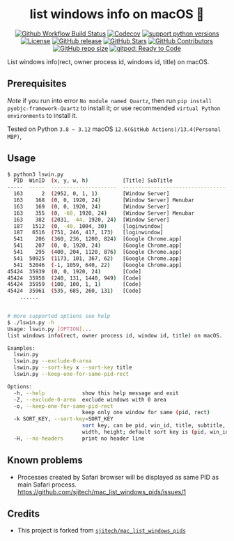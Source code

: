 # <div align="center">list windows info on macOS 🍎</div>

<p align="center">
<a href="https://github.com/foldright/list-windows-on-mac/actions/workflows/ci.yml"><img src="https://img.shields.io/github/actions/workflow/status/foldright/list-windows-on-mac/ci.yml?branch=master&logo=github&logoColor=white" alt="Github Workflow Build Status"></a>
<a href="https://app.codecov.io/gh/foldright/list-windows-on-mac/tree/master"><img src="https://img.shields.io/codecov/c/github/foldright/list-windows-on-mac/master?logo=codecov&logoColor=white" alt="Codecov"></a>
<a href="https://devguide.python.org/versions/"><img src="https://img.shields.io/badge/3.8+-339933?label=python&logo=python&logoColor=white" alt="support python versions"></a>
<a href="https://www.apache.org/licenses/LICENSE-2.0.html"><img src="https://img.shields.io/github/license/foldright/list-windows-on-mac?color=4D7A97&logo=apache" alt="License"></a>
<a href="https://github.com/foldright/list-windows-on-mac/releases"><img src="https://img.shields.io/github/release/foldright/list-windows-on-mac.svg" alt="GitHub release"></a>
<a href="https://github.com/foldright/list-windows-on-mac/stargazers"><img src="https://img.shields.io/github/stars/foldright/list-windows-on-mac" alt="GitHub Stars"></a>
<a href="https://github.com/foldright/list-windows-on-mac/graphs/contributors"><img src="https://img.shields.io/github/contributors/foldright/list-windows-on-mac" alt="GitHub Contributors"></a>
<a href="https://github.com/foldright/list-windows-on-mac"><img src="https://img.shields.io/github/repo-size/foldright/list-windows-on-mac" alt="GitHub repo size"></a>
<a href="https://gitpod.io/#https://github.com/foldright/list-windows-on-mac"><img src="https://img.shields.io/badge/Gitpod-ready to code-339933?label=gitpod&logo=gitpod&logoColor=white" alt="gitpod: Ready to Code"></a>
</p>

List windows info(rect, owner process id, windows id, title) on macOS.

## Prerequisites

*Note* if you run into error `No module named Quartz`, then run `pip install pyobjc-framework-Quartz` to install it;
or use recommended `virtual Python environments` to install it.

Tested on Python `3.8 ~ 3.12` macOS `12.6(GitHub Actions)/13.4(Personal MBP)`,

## Usage

```sh
$ python3 lswin.py
  PID  WinID  (x, y, w, h)           [Title] SubTitle
-----  -----  ---------------------  -------------------------------------------
  163      2  (2952, 0, 1, 1)        [Window Server]
  163    168  (0, 0, 1920, 24)       [Window Server] Menubar
  163    169  (0, 0, 1920, 24)       [Window Server]
  163    355  (0, -68, 1920, 24)     [Window Server] Menubar
  163    382  (2031, -44, 1920, 24)  [Window Server]
  187   1512  (0, -40, 1004, 30)     [loginwindow]
  187   6516  (751, 246, 417, 173)   [loginwindow]
  541    206  (360, 236, 1200, 824)  [Google Chrome.app]
  541    207  (0, 0, 1920, 24)       [Google Chrome.app]
  541    295  (400, 204, 1120, 876)  [Google Chrome.app]
  541  50925  (1173, 101, 367, 62)   [Google Chrome.app]
  541  52046  (-1, 1059, 640, 22)    [Google Chrome.app]
45424  35939  (0, 0, 1920, 24)       [Code]
45424  35958  (240, 131, 1440, 949)  [Code]
45424  35959  (100, 100, 1, 1)       [Code]
45424  35961  (535, 685, 260, 131)   [Code]
    ......


# more supported options see help
$ ./lswin.py -h
Usage: lswin.py [OPTION]...
list windows info(rect, owner process id, window id, title) on macOS.

Examples:
  lswin.py
  lswin.py --exclude-0-area
  lswin.py --sort-key x --sort-key title
  lswin.py --keep-one-for-same-pid-rect

Options:
  -h, --help            show this help message and exit
  -Z, --exclude-0-area  exclude windows with 0 area
  -o, --keep-one-for-same-pid-rect
                        keep only one window for same (pid, rect)
  -k SORT_KEY, --sort-key=SORT_KEY
                        sort key, can be pid, win_id, title, subtitle, x, y,
                        width, height; default sort key is (pid, win_id)
  -H, --no-headers      print no header line
```

## Known problems

- Processes created by Safari browser will be displayed as same PID as main Safari process.  
  https://github.com/sjitech/mac_list_windows_pids/issues/1

## Credits

- This project is forked from [`sjitech/mac_list_windows_pids`](https://github.com/sjitech/mac_list_windows_pids)
